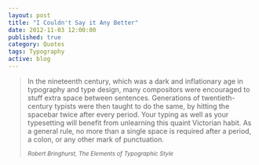```yaml
---
layout: post
title: "I Couldn't Say it Any Better"
date: 2012-11-03 12:00:00
published: true
category: Quotes
tags: Typography
active: blog
---
```


<blockquote>
	<p>In the nineteenth century, which was a dark and inflationary age in typography and type design, many compositors were encouraged to stuff extra space between sentences. Generations of twentieth-century typists were then taught to do the same, by hitting the spacebar twice after every period. Your typing as well as your typesetting will benefit from unlearning this quaint Victorian habit. As a general rule, no more than a single space is required after a period, a colon, or any other mark of punctuation.</p>
	<small><cite source="Robert Bringhurst">Robert Bringhurst, <em>The Elements of Typographic Style</em></cite></small>
</blockquote>
